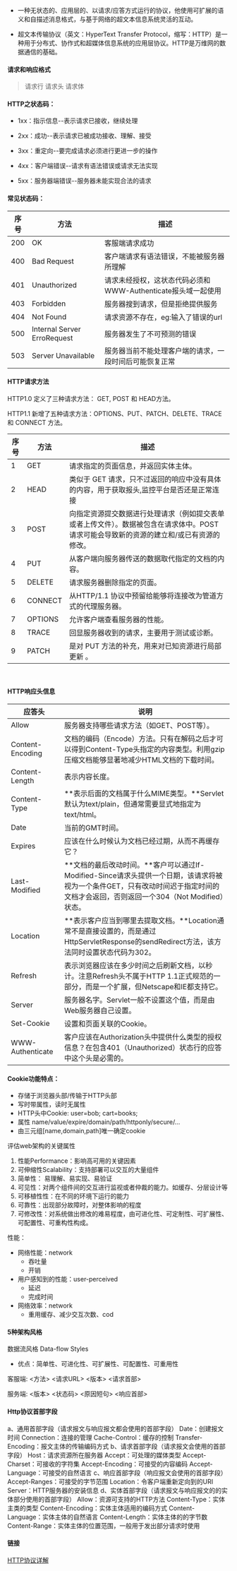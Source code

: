 - 一种无状态的、应用层的、以请求/应答方式运行的协议，他使用可扩展的语义和自描述消息格式，与基于网络的超文本信息系统灵活的互动。

- 超文本传输协议（英文：HyperText Transfer Protocol，缩写：HTTP）是一种用于分布式、协作式和超媒体信息系统的应用层协议。HTTP是万维网的数据通信的基础。

#### 请求和响应格式
> 请求行
> 请求头
> 请求体

#### HTTP之状态码：
- 1xx：指示信息--表示请求已接收，继续处理

- 2xx：成功--表示请求已被成功接收、理解、接受

- 3xx：重定向--要完成请求必须进行更进一步的操作

- 4xx：客户端错误--请求有语法错误或请求无法实现

- 5xx：服务器端错误--服务器未能实现合法的请求

#### 常见状态码：
| 序号 | 方法   | 描述 |
| ----- | --------- | ----------- |
| 200 | OK |客服端请求成功             |
| 400 | Bad Request |客户端请求有语法错误，不能被服务器所理解             |
| 401 | Unauthorized |请求未经授权，这状态代码必须和WWW-Authenticate报头域一起使用             |
| 403 | Forbidden | 服务器搜到请求，但是拒绝提供服务 |
| 404 | Not Found | 请求资源不存在，eg:输入了错误的url |
| 500 | Internal Server ErroRequest | 服务器发生了不可预测的错误 |
| 503 | Server Unavailable | 服务器当前不能处理客户端的请求，一段时间后可能恢复正常 |

#### HTTP请求方法
HTTP1.0 定义了三种请求方法： GET, POST 和 HEAD方法。

HTTP1.1 新增了五种请求方法：OPTIONS、PUT、PATCH、DELETE、TRACE 和 CONNECT 方法。

| 序号 | 方法   | 描述 |
| ----- | --------- | ----------- |
| 1 | GET |请求指定的页面信息，并返回实体主体。             |
| 2  |  HEAD     | 类似于 GET 请求，只不过返回的响应中没有具体的内容，用于获取报头,监控平台是否还是正常连接    |
| 3  |  POST     |向指定资源提交数据进行处理请求（例如提交表单或者上传文件）。数据被包含在请求体中。POST 请求可能会导致新的资源的建立和/或已有资源的修改。   |
| 4  |  PUT     |从客户端向服务器传送的数据取代指定的文档的内容。   |
| 5  |  DELETE     |请求服务器删除指定的页面。   |
| 6  |  CONNECT     |从HTTP/1.1 协议中预留给能够将连接改为管道方式的代理服务器。   |
| 7  |  OPTIONS     |允许客户端查看服务器的性能。   |
| 8  |  TRACE     |回显服务器收到的请求，主要用于测试或诊断。   |
| 9  |  PATCH     |是对 PUT 方法的补充，用来对已知资源进行局部更新 。   |


​	    		    	


#### HTTP响应头信息
| 应答头 | 说明   |
| ----- | --------- |
| Allow | 服务器支持哪些请求方法（如GET、POST等）。 |
| Content-Encoding | 文档的编码（Encode）方法。只有在解码之后才可以得到Content-Type头指定的内容类型。利用gzip压缩文档能够显著地减少HTML文档的下载时间。 |
| Content-Length | 表示内容长度。 |
| Content-Type | **表示后面的文档属于什么MIME类型。**Servlet默认为text/plain，但通常需要显式地指定为text/html。 |
| Date | 当前的GMT时间。 |
| Expires | 应该在什么时候认为文档已经过期，从而不再缓存它？ |
| Last-Modified | **文档的最后改动时间。**客户可以通过If-Modified-Since请求头提供一个日期，该请求将被视为一个条件GET，只有改动时间迟于指定时间的文档才会返回，否则返回一个304（Not Modified）状态。 |
| Location | **表示客户应当到哪里去提取文档。**Location通常不是直接设置的，而是通过HttpServletResponse的sendRedirect方法，该方法同时设置状态代码为302。 |
| Refresh |  表示浏览器应该在多少时间之后刷新文档，以秒计。注意Refresh头不属于HTTP 1.1正式规范的一部分，而是一个扩展，但Netscape和IE都支持它。 |
| Server | 服务器名字。Servlet一般不设置这个值，而是由Web服务器自己设置。 |
| Set-Cookie | 设置和页面关联的Cookie。 |
| WWW-Authenticate | 客户应该在Authorization头中提供什么类型的授权信息？在包含401（Unauthorized）状态行的应答中这个头是必需的。 |

#### Cookie功能特点：
- 存储于浏览器头部/传输于HTTP头部
- 写时带属性，读时无属性
- HTTP头中Cookie: user=bob; cart=books;
- 属性 name/value/expire/domain/path/httponly/secure/…
- 由三元组[name,domain,path]唯一确定cookie




评估web架构的关键属性
1. 性能Performance：影响高可用的关键因素
2. 可伸缩性Scalability：支持部署可以交互的大量组件
3. 简单性： 易理解、易实现、易验证
4. 可见性：对两个组件间的交互进行监视或者仲裁的能力。如缓存、分层设计等
5. 可移植性性：在不同的环境下运行的能力
6. 可靠性：出现部分故障时，对整体影响的程度
7. 可修改性：对系统做出修改的难易程度，由可进化性、可定制性、可扩展性、可配置性、可重构性构成。



性能：

- 网络性能：network 
  - 吞吐量
  - 开销
- 用户感知到的性能：user-perceived
  - 延迟
  - 完成时间
- 网络效率：network 
  - 重用缓存、减少交互次数、cod


#### 5种架构风格
数据流风格 Data-flow Styles
-  优点：简单性、可进化性、可扩展性、可配置性、可重用性


客服端:
<方法> <请求URL> <版本> 
<请求首部>

服务端:
<版本> <状态码> <原因短句> 
<响应首部>


#### Http协议首部字段

a、通用首部字段（请求报文与响应报文都会使用的首部字段）
Date：创建报文时间
Connection：连接的管理
Cache-Control：缓存的控制
Transfer-Encoding：报文主体的传输编码方式
b、请求首部字段（请求报文会使用的首部字段）
Host：请求资源所在服务器
Accept：可处理的媒体类型
Accept-Charset：可接收的字符集
Accept-Encoding：可接受的内容编码
Accept-Language：可接受的自然语言
c、响应首部字段（响应报文会使用的首部字段）
Accept-Ranges：可接受的字节范围
Location：令客户端重新定向到的URI
Server：HTTP服务器的安装信息
d、实体首部字段（请求报文与响应报文的的实体部分使用的首部字段）
Allow：资源可支持的HTTP方法
Content-Type：实体主类的类型
Content-Encoding：实体主体适用的编码方式
Content-Language：实体主体的自然语言
Content-Length：实体主体的的字节数
Content-Range：实体主体的位置范围，一般用于发出部分请求时使用


#### 链接
[HTTP协议详解](https://blog.csdn.net/weixin_34268169/article/details/91437431)
